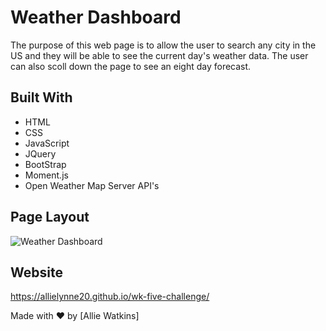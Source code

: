# Weather Dashboard 

The purpose of this web page is to allow the user to search any city in the US and they will be able to see the current day's weather data. The user can also scoll down the page to see an eight day forecast.  


## Built With
* HTML
* CSS
* JavaScript
* JQuery
* BootStrap
* Moment.js
* Open Weather Map Server API's 

## Page Layout
![Weather Dashboard](./capture.png)

## Website
https://allielynne20.github.io/wk-five-challenge/



Made with ❤️ by [Allie Watkins]